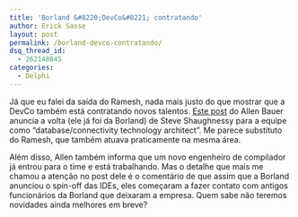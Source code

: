 ```yaml
---
title: 'Borland &#8220;DevCo&#8221; contratando'
author: Erick Sasse
layout: post
permalink: /borland-devco-contratando/
dsq_thread_id:
  - 262148845
categories:
  - Delphi
---
```

J&aacute; que eu falei da sa&iacute;da do Ramesh, nada mais justo do que mostrar que a DevCo tamb&eacute;m est&aacute; contratando novos talentos. [Este post][1] do Allen Bauer anuncia a volta (ele j&aacute; foi da Borland) de Steve Shaughnessy para a equipe como &#8220;database/connectivity technology architect&#8221;. Me parece substituto do Ramesh, que tamb&eacute;m atuava praticamente na mesma &aacute;rea.

Al&eacute;m disso, Allen tamb&eacute;m informa que um novo engenheiro de compilador j&aacute; entrou para o time e est&aacute; trabalhando. Mas o detalhe que mais me chamou a aten&ccedil;&atilde;o no post dele &eacute; o coment&aacute;rio de que assim que a Borland anunciou o spin-off das IDEs, eles come&ccedil;aram a fazer contato com antigos funcion&aacute;rios da Borland que deixaram a empresa. Quem sabe n&atilde;o teremos novidades ainda melhores em breve?

 [1]: http://blogs.borland.com/abauer/archive/2006/04/11/24333.aspx